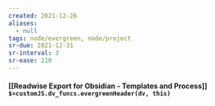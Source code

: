 ```yaml
---
created: 2021-12-26 
aliases:
  - null
tags: node/evergreen, node/project
sr-due: 2021-12-31
sr-interval: 3
sr-ease: 210
---
```


#### [[Readwise Export for Obsidian - Templates and Process]] `$=customJS.dv_funcs.evergreenHeader(dv, this)`



